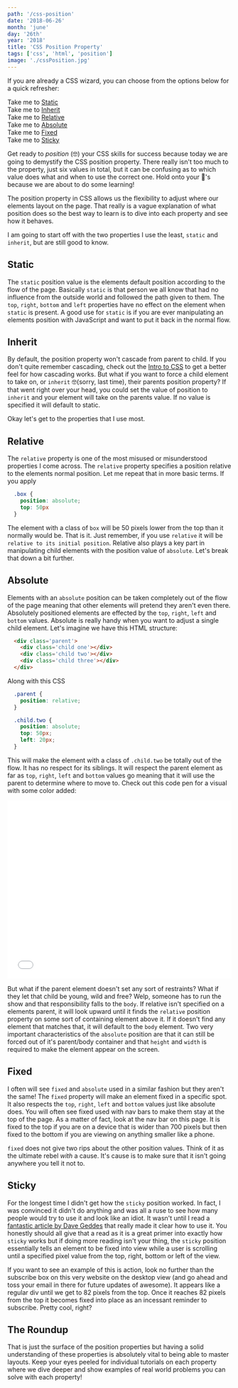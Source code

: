 ```yaml
---
path: '/css-position'
date: '2018-06-26'
month: 'june'
day: '26th'
year: '2018'
title: 'CSS Position Property'
tags: ['css', 'html', 'position']
image: './cssPosition.jpg'
---
```


If you are already a CSS wizard, you can choose from the options below for a quick refresher:

Take me to [Static](#static)
<br>
Take me to [Inherit](#inherit)
<br>
Take me to [Relative](#relative)
<br>
Take me to [Absolute](#absolute)
<br>
Take me to [Fixed](#fixed)
<br>
Take me to [Sticky](#Sticky)

Get ready to *position* (<span role='img' aria-label='glasses smile emoji'>🤓</span>) your CSS skills for success because today we are going to demystify the CSS position property. There really isn't too much to the property, just six values in total, but it can be confusing as to which value does what and when to use the correct one. Hold onto your <span role='img' aria-label='peach'>🍑</span>'s because we are about to do some learning!

The position property in CSS allows us the flexibility to adjust where our elements layout on the page. That really is a vague explanation of what position does so the best way to learn is to dive into each property and see how it behaves.

I am going to start off with the two properties I use the least, `static` and `inherit`, but are still good to know.

## <a name="static"></a>Static
The `static` position value is the elements default position according to the flow of the page. Basically `static` is that person we all know that had no influence from the outside world and followed the path given to them. The `top`, `right`, `bottom` and `left` properties have no effect on the element when `static` is present. A good use for `static` is if you are ever manipulating an elements position with JavaScript and want to put it back in the normal flow.

## <a name="inherit"></a>Inherit
By default, the position property won't cascade from parent to child. If you don't quite remember cascading, check out the <a href='/intro-to-css'>Intro to CSS</a> to get a better feel for how cascading works. But what if you want to force a child element to take on, or `inherit` <span role='img' aria-label='glasses smile emoji'>🤓</span>(sorry, last time), their parents position property? If that went right over your head, you could set the value of position to `inherit` and your element will take on the parents value. If no value is specified it will default to static.

Okay let's get to the properties that I use most.

## <a name="relative"></a>Relative
The `relative` property is one of the most misused or misunderstood properties I come across. The `relative` property specifies a position relative to the elements normal position. Let me repeat that in more basic terms. If you apply 

```css 
  .box {
    position: absolute;
    top: 50px
  }
```

The element with a class of `box` will be 50 pixels lower from the top than it normally would be. That is it. Just remember, if you use `relative` it will be `relative to its initial position`. Relative also plays a key part in manipulating child elements with the position value of `absolute`. Let's break that down a bit further.

## <a name="absolute"></a>Absolute
Elements with an `absolute` position can be taken completely out of the flow of the page meaning that other elements will pretend they aren't even there. Absolutely positioned elements are effected by the `top`, `right`, `left` and `bottom` values. Absolute is really handy when you want to adjust a single child element. Let's imagine we have this HTML structure:

```html
  <div class='parent'>
    <div class='child one'></div>
    <div class='child two'></div>
    <div class='child three'></div>
  </div>
```

Along with this CSS

```css
  .parent {
    position: relative;
  }

  .child.two {
    position: absolute;
    top: 50px;
    left: 20px;
  }
```

This will make the element with a class of `.child.two` be totally out of the flow. It has no respect for its siblings. It will respect the parent element as far as `top`, `right`, `left` and `bottom` values go meaning that it will use the parent to determine where to move to. Check out this code pen for a visual with some color added:

<iframe height='400' scrolling='no' title='Frontamentals CSS Position Property: Absolute' src='//codepen.io/beeg/embed/GxwyyG/?height=400&theme-id=0&default-tab=css,result&embed-version=2' frameborder='no' allowtransparency='true' allowfullscreen='true' style='width: 100%;'>See the Pen <a href='https://codepen.io/beeg/pen/GxwyyG/'>Frontamentals CSS Position Property: Absolute</a> by Bryan Smith (<a href='https://codepen.io/beeg'>@beeg</a>) on <a href='https://codepen.io'>CodePen</a>.
</iframe>

But what if the parent element doesn't set any sort of restraints? What if they let that child be young, wild and free? Welp, someone has to run the show and that responsibility falls to the `body`. If relative isn't specified on a elements parent, it will look upward until it finds the `relative` position property on some sort of containing element above it. If it doesn't find any element that matches that, it will default to the `body` element. Two very important characteristics of the `absolute` position are that it can still be forced out of it's parent/body container and that `height` and `width` is required to make the element appear on the screen.

## <a name="fixed"></a>Fixed
I often will see `fixed` and `absolute` used in a similar fashion but they aren't the same! The `fixed` property will make an element fixed in a specific spot. It also respects the `top`, `right`, `left` and `bottom` values just like absolute does. You will often see fixed used with nav bars to make them stay at the top of the page. As a matter of fact, look at the nav bar on this page. It is fixed to the top if you are on a device that is wider than 700 pixels but then fixed to the bottom if you are viewing on anything smaller like a phone.

`fixed` does not give two rips about the other position values. Think of it as the ultimate rebel _with_ a cause. It's cause is to make sure that it isn't going anywhere you tell it not to.

## <a name="sticky"></a>Sticky
For the longest time I didn't get how the `sticky` position worked. In fact, I was convinced it didn't do anything and was all a ruse to see how many people would try to use it and look like an idiot. It wasn't until I read a [fantastic article by Dave Geddes](http://gedd.ski/post/position-sticky/) that really made it clear how to use it. You honestly should all give that a read as it is a great primer into exactly how `sticky` works but if doing more reading isn't your thing, the `sticky` position essentially tells an element to be fixed into view while a user is scrolling until a specified pixel value from the top, right, bottom or left of the view. 

If you want to see an example of this is action, look no further than the subscribe box on this very website on the desktop view (and go ahead and toss your email in there for future updates of awesome). It appears like a regular div until we get to 82 pixels from the top. Once it reaches 82 pixels from the top it becomes fixed into place as an incessant reminder to subscribe. Pretty cool, right?


## The Roundup
That is just the surface of the position properties but having a solid understanding of these properties is absolutely vital to being able to master layouts. Keep your eyes peeled for individual tutorials on each property where we dive deeper and show examples of real world problems you can solve with each property!